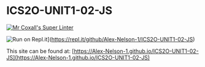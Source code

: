 # ICS2O-UNIT1-02-JS

[![Mr Coxall's Super Linter](https://github.com/Alex-Nelson-1/ICS2O-UNIT1-02-JS/workflows/Mr%20Coxall's%20Super%20Linter/badge.svg)](https://github.com/Alex-Nelson-1/ICS2O-UNIT1-02-JS/actions/)

![Run on Repl.it](https://repl.it/badge/github/Alex-Nelson-1/ICS2O-UNIT1-02-JS)](https://repl.it/github/Alex-Nelson-1/ICS2O-UNIT1-02-JS)

This site can be found at: [https://Alex-Nelson-1.github.io/ICS2O-UNIT1-02-JS](https://Alex-Nelson-1.github.io/ICS2O-UNIT1-02-JS)
